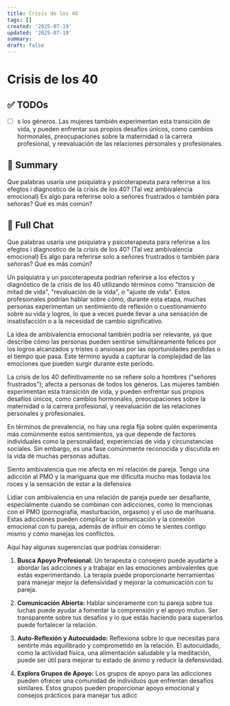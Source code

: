 ```yaml
---
title: Crisis de los 40
tags: []
created: '2025-07-19'
updated: '2025-07-19'
summary:
draft: false
---
```


# Crisis de los 40

## ✅ TODOs
- [ ] s los géneros. Las mujeres también experimentan esta transición de vida, y pueden enfrentar sus propios desafíos únicos, como cambios hormonales, preocupaciones sobre la maternidad o la carrera profesional, y reevaluación de las relaciones personales y profesionales.

## 📌 Summary
Que palabras usaría une psiquiatra y psicoterapeuta para referirse a los efegtos i diagnostico de la crisis de los 40? (Tal vez ambivalencia emocional) Es algo para referirse solo a señores frustrados o también para señoras? Qué es más común?

## 🧠 Full Chat


Que palabras usaría une psiquiatra y psicoterapeuta para referirse a los efegtos i diagnostico de la crisis de los 40? (Tal vez ambivalencia emocional) Es algo para referirse solo a señores frustrados o también para señoras? Qué es más común? 



Un psiquiatra y un psicoterapeuta podrían referirse a los efectos y diagnóstico de la crisis de los 40 utilizando términos como "transición de mitad de vida", "revaluación de la vida", o "ajuste de vida". Estos profesionales podrían hablar sobre cómo, durante esta etapa, muchas personas experimentan un sentimiento de reflexión o cuestionamiento sobre su vida y logros, lo que a veces puede llevar a una sensación de insatisfacción o a la necesidad de cambio significativo.

La idea de ambivalencia emocional también podría ser relevante, ya que describe cómo las personas pueden sentirse simultáneamente felices por los logros alcanzados y tristes o ansiosas por las oportunidades perdidas o el tiempo que pasa. Este término ayuda a capturar la complejidad de las emociones que pueden surgir durante este período.

La crisis de los 40 definitivamente no se refiere solo a hombres ("señores frustrados"); afecta a personas de todos los géneros. Las mujeres también experimentan esta transición de vida, y pueden enfrentar sus propios desafíos únicos, como cambios hormonales, preocupaciones sobre la maternidad o la carrera profesional, y reevaluación de las relaciones personales y profesionales.

En términos de prevalencia, no hay una regla fija sobre quién experimenta más comúnmente estos sentimientos, ya que depende de factores individuales como la personalidad, experiencias de vida y circunstancias sociales. Sin embargo, es una fase comúnmente reconocida y discutida en la vida de muchas personas adultas.

Siento ambivalencia que me afecta en mi relación de pareja. Tengo una adicción al PMO y la mariguana que me dificulta mucho mas todavía los roces y la sensación de estar a la defensiva 

Lidiar con ambivalencia en una relación de pareja puede ser desafiante, especialmente cuando se combinan con adicciones, como lo mencionas con el PMO (pornografía, masturbación, orgasmo) y el uso de marihuana. Estas adicciones pueden complicar la comunicación y la conexión emocional con tu pareja, además de influir en cómo te sientes contigo mismo y cómo manejas los conflictos.

Aquí hay algunas sugerencias que podrías considerar:

1. **Busca Apoyo Profesional:** Un terapeuta o consejero puede ayudarte a abordar las adicciones y a trabajar en las emociones ambivalentes que estás experimentando. La terapia puede proporcionarte herramientas para manejar mejor la defensividad y mejorar la comunicación con tu pareja.

2. **Comunicación Abierta:** Hablar sinceramente con tu pareja sobre tus luchas puede ayudar a fomentar la comprensión y el apoyo mutuo. Ser transparente sobre tus desafíos y lo que estás haciendo para superarlos puede fortalecer la relación.

3. **Auto-Reflexión y Autocuidado:** Reflexiona sobre lo que necesitas para sentirte más equilibrado y comprometido en la relación. El autocuidado, como la actividad física, una alimentación saludable y la meditación, puede ser útil para mejorar tu estado de ánimo y reducir la defensividad.

4. **Explora Grupos de Apoyo:** Los grupos de apoyo para las adicciones pueden ofrecer una comunidad de individuos que enfrentan desafíos similares. Estos grupos pueden proporcionar apoyo emocional y consejos prácticos para manejar tus adicc